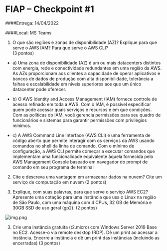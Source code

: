 # FIAP – Checkpoint #1

####Entrega: 14/04/2022

####Local: MS Teams


1) O que são regiões e zonas de disponibilidade (AZ)? Explique para que serve o AWS IAM? Para que serve o AWS CLI?  
(3 pontos)

- a) Uma zona de disponibilidade (AZ) é um ou mais datacenters distintos com energia, rede e conectividade redundantes em uma região da AWS.
As AZs proporcionam aos clientes a capacidade de operar aplicativos e bancos de dados de produção com alta disponibilidade, 
tolerância a falhas e escalabilidade em níveis superiores aos que um único datacenter pode oferecer. 

- b) O AWS Identity and Access Management (IAM) fornece controle de acesso refinado em toda a AWS. Com o IAM, é possível 
especificar quem pode acessar quais serviços e recursos e em que condições. Com as políticas do IAM, você gerencia 
permissões para seu quadro de funcionários e sistemas para garantir permissões com privilégios mínimos.

- c) A AWS Command Line Interface (AWS CLI) é uma ferramenta de código aberto que permite interagir com os serviços da 
AWS usando comandos no shell da linha de comando. Com o mínimo de configuração, a AWS CLI permite começar a executar 
comandos que implementam uma funcionalidade equivalente àquela fornecida pelo AWS Management Console baseado em navegador 
do prompt de comando em seu programa de terminal

2) Cite e descreva uma vantagem em armazenar dados na nuvem? Cite um serviço de computação em nuvem (2 pontos)


2) Explique, com suas palavras, para que serve o serviço AWS EC2? Apresente uma cotação para uma instância que usa o
Linux na região de São Paulo, com uma máquina com 4 CPUs, 32 GB de Memória e 30GB SSD de uso geral (gp2). (2 pontos)

![img.png](img.png)

3) Crie uma instância gratuita (t2.micro) com Windows Server 2019 Base no EC2. Acesse-o via remote desktop (RDP).
Dê um print ao acessar a instância. Encerre a instância e dê um print das instâncias (incluindo as encerradas) (3 pontos)

